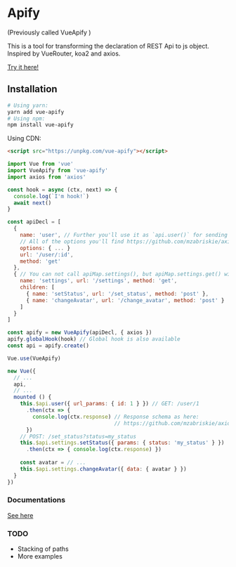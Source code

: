 # Apify
(Previously called VueApify )

This is a tool for transforming the declaration of REST Api to js object.
Inspired by VueRouter, koa2 and axios.

[Try it here!](https://jsfiddle.net/fl0pzz/1n90wtn0/7/)

## Installation

```bash
# Using yarn:
yarn add vue-apify
# Using npm:
npm install vue-apify
```

Using CDN:

```html
<script src="https://unpkg.com/vue-apify"></script>
```

```js
import Vue from 'vue'
import VueApify from 'vue-apify'
import axios from 'axios'

const hook = async (ctx, next) => {
  console.log(`I'm hook!`)
  await next()
}

const apiDecl = [
  { 
    name: 'user', // Further you'll use it as `api.user()` for sending request
    // All of the options you'll find https://github.com/mzabriskie/axios#request-config
    options: { ... }
    url: '/user/:id',
    method: 'get'
  },
  { // You can not call apiMap.settings(), but apiMap.settings.get() will be available
    name: 'settings', url: '/settings', method: 'get',
    children: [
      { name: 'setStatus', url: '/set_status', method: 'post' },
      { name: 'changeAvatar', url: '/change_avatar', method: 'post' }
    ]
  }
]

const apify = new VueApify(apiDecl, { axios })
apify.globalHook(hook) // Global hook is also available
const api = apify.create()

Vue.use(VueApify)

new Vue({
  // ...
  api,
  // ...
  mounted () {
    this.$api.user({ url_params: { id: 1 } }) // GET: /user/1
      .then(ctx => {
        console.log(ctx.response) // Response schema as here:
                                  // https://github.com/mzabriskie/axios#response-schema
      })
    // POST: /set_status?status=my_status
    this.$api.settings.setStatus({ params: { status: 'my_status' } })
      .then(ctx => { console.log(ctx.response) })
      
    const avatar = // ...
    this.$api.settings.changeAvatar({ data: { avatar } })
  }
})
```
### Documentations
[See here](/docs)

### TODO
* Stacking of paths
* More examples
